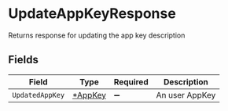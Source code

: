 # UpdateAppKeyResponse

Returns response for updating the app key description


## Fields

| Field                                    | Type                                     | Required                                 | Description                              |
| ---------------------------------------- | ---------------------------------------- | ---------------------------------------- | ---------------------------------------- |
| `UpdatedAppKey`                          | [*AppKey](../../models/shared/appkey.md) | :heavy_minus_sign:                       | An user AppKey                           |